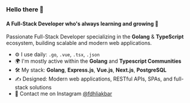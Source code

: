 ### Hello there 👋

#### A Full-Stack Developer who's always learning and growing 🚀

Passionate Full-Stack Developer specializing in the **Golang** & **TypeScript** ecosystem, building scalable and modern web applications.

- ⚙️ I use daily: `.go`, `.vue`, `.tsx`, `.json`
- 🌍 I'm mostly active within the **Golang** and **Typescript Communities**
- 🛠️ My stack: **Golang**, **Express.js**, **Vue.js**, **Next.js**, **PostgreSQL**
- ✍️ Designed: Modern web applications, RESTful APIs, SPAs, and full-stack solutions
- 💬 Contact me on Instagram [@fdhliakbar](https://instagram.com/fdhliakbar)
